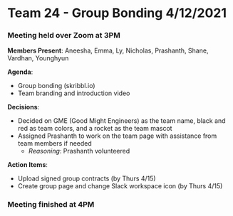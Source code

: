 # Team 24 - Group Bonding 4/12/2021

### Meeting held over Zoom at 3PM

**Members Present**: Aneesha, Emma, Ly, Nicholas, Prashanth, Shane, Vardhan, Younghyun

**Agenda**:
- Group bonding (skribbl.io)
- Team branding and introduction video

**Decisions**:
- Decided on GME (Good Might Engineers) as the team name, black and red as team colors, and a rocket as the team mascot
- Assigned Prashanth to work on the team page with assistance from team members if needed
   * *Reasoning*: Prashanth volunteered

**Action Items**:
- Upload signed group contracts (by Thurs 4/15)
- Create group page and change Slack workspace icon (by Thurs 4/15)

### Meeting finished at 4PM
